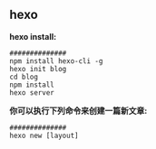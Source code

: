 ## hexo ##


**<p>hexo install:</p>**
<pre><code>##############
npm install hexo-cli -g
hexo init blog
cd blog
npm install
hexo server
</code></pre>

**你可以执行下列命令来创建一篇新文章:**
<pre><code>##############
hexo new [layout] <title>
</code></pre>

**布局（Layout）**
Hexo 有三种默认布局：post、page 和 draft，它们分别对应不同的路径，而您自定义的其他布局和 post 相同，都将储存到 source/_posts 文件夹。

布局	路径  
post	source/_posts  
page	source  
draft	source/_drafts  

**文章添加标题、tag和分类**  
可以在md文件手动加入categories:项

<pre><code>##############
title: git
date: 2016-01-24 12:49:26
categories:
tags:
---
</code></pre>
也可以打开scaffolds/post.md文件，在tages:上面加入categories:,保存后，重新执行hexo n 'name'  
在编辑文章的时候，tags:后面是设置标签的地方，如果有多个标签的话，可以用下面两种办法来设置：

<pre><code>##############
tages: [标签1,标签2,...标签n]
或者：
tages: 
- 标签1
- 标签2
...
- 标签n
</code></pre>
当有重复标签和分类的时候，删除db.json即可生成
